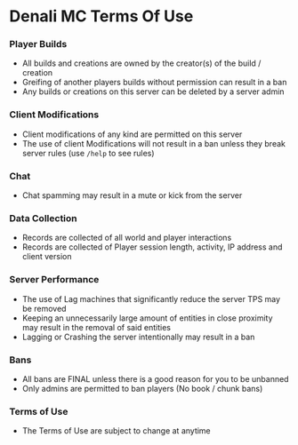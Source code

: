 # Denali MC Terms Of Use

### Player Builds

- All builds and creations are owned by the creator(s) of the build / creation
- Greifing of another players builds without permission can result in a ban
- Any builds or creations on this server can be deleted by a server admin

### Client Modifications

- Client modifications of any kind are permitted on this server
- The use of client Modifications will not result in a ban unless they break server rules (use `/help` to see rules)

### Chat

- Chat spamming may result in a mute or kick from the server

### Data Collection

- Records are collected of all world and player interactions
- Records are collected of Player session length, activity, IP address and client version

### Server Performance

- The use of Lag machines that significantly reduce the server TPS may be removed
- Keeping an unnecessarily large amount of entities in close proximity may result in the removal of said entities
- Lagging or Crashing the server intentionally may result in a ban

### Bans

- All bans are FINAL unless there is a good reason for you to be unbanned
- Only admins are permitted to ban players (No book / chunk bans)

### Terms of Use

- The Terms of Use are subject to change at anytime
